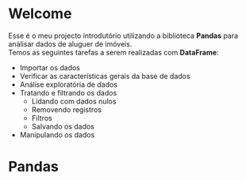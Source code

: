 <h1>Welcome</h1>
<p>Esse é o meu projecto introdutório utilizando a biblioteca <strong>Pandas</strong> para análisar dados de aluguer de imóveis.<br>Temos as seguintes tarefas a serem realizadas com <strong>DataFrame</strong>:<br>
<ul>
    <li>Importar os dados</li>
    <li>Verificar as características gerais da base de dados</li>
    <li>Análise exploratória de dados</li>
    <li>
        Tratando e filtrando os dados
        <ul>
            <li>Lidando com dados nulos</li>
            <li>Removendo registros</li>
            <li>Filtros</li>
            <li>Salvando os dados</li>
        </ul>       
    </li>
    <li>Manipulando os dados</li>
</ul>
</p>
<h1>Pandas</h1>
<p></p>
